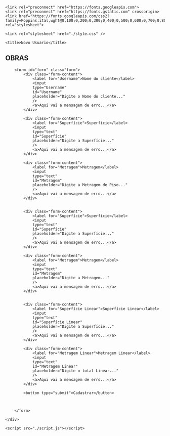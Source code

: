 <!DOCTYPE html>
<html lang="en">
<head>
    <meta charset="UTF-8">
    <meta name="viewport" content="width=device-width, initial-scale=1.0">


    <link rel="preconnect" href="https://fonts.googleapis.com">
    <link rel="preconnect" href="https://fonts.gstatic.com" crossorigin>
    <link href="https://fonts.googleapis.com/css2?family=Poppins:ital,wght@0,100;0,200;0,300;0,400;0,500;0,600;0,700;0,800;0,900;1,100;1,200;1,300;1,400;1,500;1,600;1,700;1,800;1,900&display=swap" rel="stylesheet">

    <link rel="stylesheet" href="./style.css" />

    <title>Novo Usuario</title>
</head>
<body>
    <div class="container">
        <section class="header">
            <h2>OBRAS</h2>
        </section>

        <form id="form" class="form">
            <div class="form-content">
                <label for="Username">Nome do cliente</label>
                <input
                type="Username"
                id="Username"
                placeholder="Digite o Nome do cliente..."
                />
                <a>Aqui vai a mensagem de erro...</a>
            </div>

            <div class="form-content">
                <label for="Superfície">Superfície</label>
                <input
                type="text"
                id="Superfície"
                placeholder="Digite a Superfície..."
                />
                <a>Aqui vai a mensagem de erro...</a>
            </div>

            <div class="form-content">
                <label for="Metragem">Metragem</label>
                <input
                type="text"
                id="Metragem"
                placeholder="Digite a Metragem de Piso..."
                />
                <a>Aqui vai a mensagem de erro...</a>
            </div>


            <div class="form-content">
                <label for="Superfície">Superfície</label>
                <input
                type="text"
                id="Superfície"
                placeholder="Digite a Superfície..."
                />
                <a>Aqui vai a mensagem de erro...</a>
            </div>

            <div class="form-content">
                <label for="Metragem">Metragem</label>
                <input
                type="text"
                id="Metragem"
                placeholder="Digite a Metragem..."
                />
                <a>Aqui vai a mensagem de erro...</a>
            </div>


            <div class="form-content">
                <label for="Superfície Linear">Superfície Linear</label>
                <input
                type="text"
                id="Superfície Linear"
                placeholder="Digite a Superfície..."
                />
                <a>Aqui vai a mensagem de erro...</a>
            </div>

            <div class="form-content">
                <label for="Metragem Linear">Metragem Linear</label>
                <input
                type="text"
                id="Metragem Linear"
                placeholder="Digite o total Linear..."
                />
                <a>Aqui vai a mensagem de erro...</a>
            </div>

            <button type="submit">Cadastrar</button>
    


        </form>
   
    </div>

    <script src="./script.js"></script>
    
</body>
</html>
